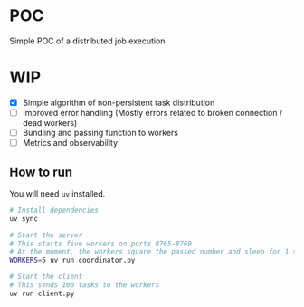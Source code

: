 # POC
Simple POC of a distributed job execution.

# WIP
- [x] Simple algorithm of non-persistent task distribution
- [ ] Improved error handling (Mostly errors related to broken connection / dead workers)
- [ ] Bundling and passing function to workers
- [ ] Metrics and observability

## How to run
You will need `uv` installed.
```bash
# Install dependencies
uv sync

# Start the server
# This starts five workers on ports 8765-8769
# At the moment, the workers square the passed number and sleep for 1 second before returning the result
WORKERS=5 uv run coordinator.py

# Start the client
# This sends 100 tasks to the workers
uv run client.py
```
